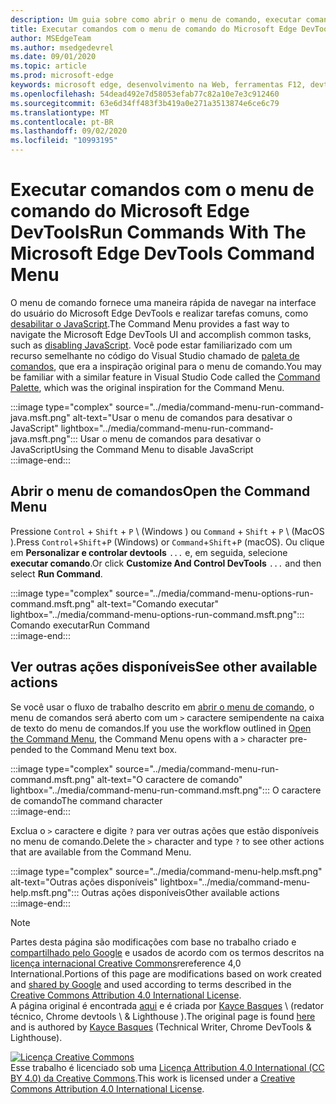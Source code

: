 ```yaml
---
description: Um guia sobre como abrir o menu de comando, executar comandos, ver outras ações e muito mais.
title: Executar comandos com o menu de comando do Microsoft Edge DevTools
author: MSEdgeTeam
ms.author: msedgedevrel
ms.date: 09/01/2020
ms.topic: article
ms.prod: microsoft-edge
keywords: microsoft edge, desenvolvimento na Web, ferramentas F12, devtools
ms.openlocfilehash: 54dead492e7d58053efab77c82a10e7e3c912460
ms.sourcegitcommit: 63e6d34ff483f3b419a0e271a3513874e6ce6c79
ms.translationtype: MT
ms.contentlocale: pt-BR
ms.lasthandoff: 09/02/2020
ms.locfileid: "10993195"
---
```

<!-- Copyright Kayce Basques 

   Licensed under the Apache License, Version 2.0 (the "License");
   you may not use this file except in compliance with the License.
   You may obtain a copy of the License at

       https://www.apache.org/licenses/LICENSE-2.0

   Unless required by applicable law or agreed to in writing, software
   distributed under the License is distributed on an "AS IS" BASIS,
   WITHOUT WARRANTIES OR CONDITIONS OF ANY KIND, either express or implied.
   See the License for the specific language governing permissions and
   limitations under the License.  -->  





# <span data-ttu-id="a1600-104">Executar comandos com o menu de comando do Microsoft Edge DevTools</span><span class="sxs-lookup"><span data-stu-id="a1600-104">Run Commands With The Microsoft Edge DevTools Command Menu</span></span>   

  

<span data-ttu-id="a1600-105">O menu de comando fornece uma maneira rápida de navegar na interface do usuário do Microsoft Edge DevTools e realizar tarefas comuns, como [desabilitar o JavaScript][JavascriptDisable].</span><span class="sxs-lookup"><span data-stu-id="a1600-105">The Command Menu provides a fast way to navigate the Microsoft Edge DevTools UI and accomplish common tasks, such as [disabling JavaScript][JavascriptDisable].</span></span>  <span data-ttu-id="a1600-106">Você pode estar familiarizado com um recurso semelhante no código do Visual Studio chamado de [paleta de comandos][VisualStudioCodeUICommandPalette], que era a inspiração original para o menu de comando.</span><span class="sxs-lookup"><span data-stu-id="a1600-106">You may be familiar with a similar feature in Visual Studio Code called the [Command Palette][VisualStudioCodeUICommandPalette], which was the original inspiration for the Command Menu.</span></span>  

:::image type="complex" source="../media/command-menu-run-command-java.msft.png" alt-text="Usar o menu de comandos para desativar o JavaScript" lightbox="../media/command-menu-run-command-java.msft.png":::
   <span data-ttu-id="a1600-108">Usar o menu de comandos para desativar o JavaScript</span><span class="sxs-lookup"><span data-stu-id="a1600-108">Using the Command Menu to disable JavaScript</span></span>  
:::image-end:::  

## <span data-ttu-id="a1600-109">Abrir o menu de comandos</span><span class="sxs-lookup"><span data-stu-id="a1600-109">Open the Command Menu</span></span>   

<span data-ttu-id="a1600-110">Pressione `Control` + `Shift` + `P` \ (Windows \) ou `Command` + `Shift` + `P` \ (MacOS \).</span><span class="sxs-lookup"><span data-stu-id="a1600-110">Press `Control`+`Shift`+`P` \(Windows\) or `Command`+`Shift`+`P` \(macOS\).</span></span> <span data-ttu-id="a1600-111">Ou clique em **Personalizar e controlar devtools** `...` e, em seguida, selecione **executar comando**.</span><span class="sxs-lookup"><span data-stu-id="a1600-111">Or click **Customize And Control DevTools** `...` and then select **Run Command**.</span></span>  

:::image type="complex" source="../media/command-menu-options-run-command.msft.png" alt-text="Comando executar" lightbox="../media/command-menu-options-run-command.msft.png":::
   <span data-ttu-id="a1600-113">Comando executar</span><span class="sxs-lookup"><span data-stu-id="a1600-113">Run Command</span></span>  
:::image-end:::  

## <span data-ttu-id="a1600-114">Ver outras ações disponíveis</span><span class="sxs-lookup"><span data-stu-id="a1600-114">See other available actions</span></span>   

<span data-ttu-id="a1600-115">Se você usar o fluxo de trabalho descrito em [abrir o menu de comando](#open-the-command-menu), o menu de comandos será aberto com um `>` caractere semipendente na caixa de texto do menu de comandos.</span><span class="sxs-lookup"><span data-stu-id="a1600-115">If you use the workflow outlined in [Open the Command Menu](#open-the-command-menu), the Command Menu opens with a `>` character pre-pended to the Command Menu text box.</span></span>  

:::image type="complex" source="../media/command-menu-run-command.msft.png" alt-text="O caractere de comando" lightbox="../media/command-menu-run-command.msft.png":::
   <span data-ttu-id="a1600-117">O caractere de comando</span><span class="sxs-lookup"><span data-stu-id="a1600-117">The command character</span></span>  
:::image-end:::  

<span data-ttu-id="a1600-118">Exclua o `>` caractere e digite `?` para ver outras ações que estão disponíveis no menu de comando.</span><span class="sxs-lookup"><span data-stu-id="a1600-118">Delete the `>` character and type `?` to see other actions that are available from the Command Menu.</span></span>  

:::image type="complex" source="../media/command-menu-help.msft.png" alt-text="Outras ações disponíveis" lightbox="../media/command-menu-help.msft.png":::
   <span data-ttu-id="a1600-120">Outras ações disponíveis</span><span class="sxs-lookup"><span data-stu-id="a1600-120">Other available actions</span></span>  
:::image-end:::  

 



<!-- links -->  

[JavascriptDisable]: ../javascript/disable.md "Desabilitar JavaScript com o Microsoft Edge DevTools | Documentos da Microsoft"  

[VisualStudioCodeUICommandPalette]: https://code.visualstudio.com/docs/getstarted/userinterface#_command-palette "Paleta de comandos-UI de código do Visual Studio"  

> [!NOTE]
> <span data-ttu-id="a1600-123">Partes desta página são modificações com base no trabalho criado e [compartilhado pelo Google][GoogleSitePolicies] e usados de acordo com os termos descritos na [licença internacional Creative Commons][CCA4IL]rereference 4,0 International.</span><span class="sxs-lookup"><span data-stu-id="a1600-123">Portions of this page are modifications based on work created and [shared by Google][GoogleSitePolicies] and used according to terms described in the [Creative Commons Attribution 4.0 International License][CCA4IL].</span></span>  
> <span data-ttu-id="a1600-124">A página original é encontrada [aqui](https://developers.google.com/web/tools/chrome-devtools/command-menu/index) e é criada por [Kayce Basques][KayceBasques] \ (redator técnico, Chrome devtools \ & Lighthouse \).</span><span class="sxs-lookup"><span data-stu-id="a1600-124">The original page is found [here](https://developers.google.com/web/tools/chrome-devtools/command-menu/index) and is authored by [Kayce Basques][KayceBasques] \(Technical Writer, Chrome DevTools \& Lighthouse\).</span></span>  

[![Licença Creative Commons][CCby4Image]][CCA4IL]  
<span data-ttu-id="a1600-126">Esse trabalho é licenciado sob uma [Licença Attribution 4.0 International (CC BY 4.0) da Creative Commons][CCA4IL].</span><span class="sxs-lookup"><span data-stu-id="a1600-126">This work is licensed under a [Creative Commons Attribution 4.0 International License][CCA4IL].</span></span>  

[CCA4IL]: https://creativecommons.org/licenses/by/4.0  
[CCby4Image]: https://i.creativecommons.org/l/by/4.0/88x31.png  
[GoogleSitePolicies]: https://developers.google.com/terms/site-policies  
[KayceBasques]: https://developers.google.com/web/resources/contributors/kaycebasques  
